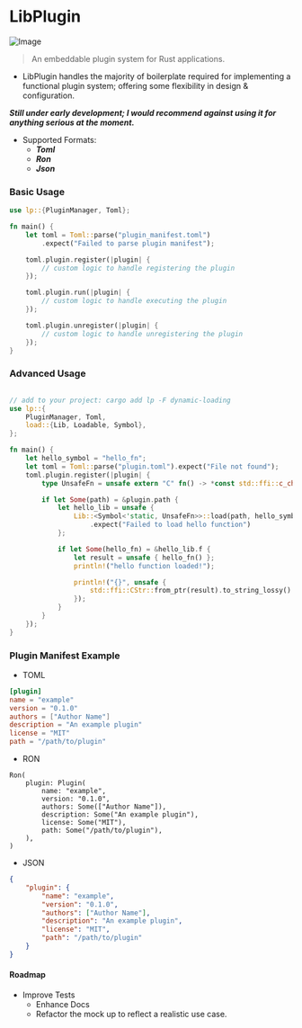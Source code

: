 # LibPlugin

![Image](https://github.com/user-attachments/assets/8c401358-3a23-4cea-8c52-368140caf06e)

> An embeddable plugin system for Rust applications.

- LibPlugin handles the majority of boilerplate required for implementing a functional plugin system; offering some flexibility in design & configuration.

***Still under early development; I would recommend against using it for anything serious at the moment.***

- Supported Formats:
    - ***Toml***
    - ***Ron***
    - ***Json***

### Basic Usage
```rust
use lp::{PluginManager, Toml};

fn main() {
    let toml = Toml::parse("plugin_manifest.toml")
        .expect("Failed to parse plugin manifest");

    toml.plugin.register(|plugin| {
        // custom logic to handle registering the plugin
    });

    toml.plugin.run(|plugin| {
        // custom logic to handle executing the plugin
    });

    toml.plugin.unregister(|plugin| {
        // custom logic to handle unregistering the plugin
    });
}
```

### Advanced Usage

```rust

// add to your project: cargo add lp -F dynamic-loading
use lp::{
    PluginManager, Toml,
    load::{Lib, Loadable, Symbol},
};

fn main() {
    let hello_symbol = "hello_fn";
    let toml = Toml::parse("plugin.toml").expect("File not found");
    toml.plugin.register(|plugin| {
        type UnsafeFn = unsafe extern "C" fn() -> *const std::ffi::c_char;

        if let Some(path) = &plugin.path {
            let hello_lib = unsafe {
                Lib::<Symbol<'static, UnsafeFn>>::load(path, hello_symbol)
                    .expect("Failed to load hello function")
            };

            if let Some(hello_fn) = &hello_lib.f {
                let result = unsafe { hello_fn() };
                println!("hello function loaded!");

                println!("{}", unsafe {
                    std::ffi::CStr::from_ptr(result).to_string_lossy()
                });
            }
        }
    });
}
```


### Plugin Manifest Example

- TOML

```toml
[plugin]
name = "example"
version = "0.1.0"
authors = ["Author Name"]
description = "An example plugin"
license = "MIT"
path = "/path/to/plugin"
```
- RON
```ron
Ron(
    plugin: Plugin(
        name: "example",
        version: "0.1.0",
        authors: Some(["Author Name"]),
        description: Some("An example plugin"),
        license: Some("MIT"),
        path: Some("/path/to/plugin"),
    ),
)
```
- JSON
```json
{
    "plugin": {
        "name": "example",
        "version": "0.1.0",
        "authors": ["Author Name"],
        "description": "An example plugin",
        "license": "MIT",
        "path": "/path/to/plugin"
    }
}
```

#### Roadmap

- Improve Tests
    - Enhance Docs
    - Refactor the mock up to reflect a realistic use case.
